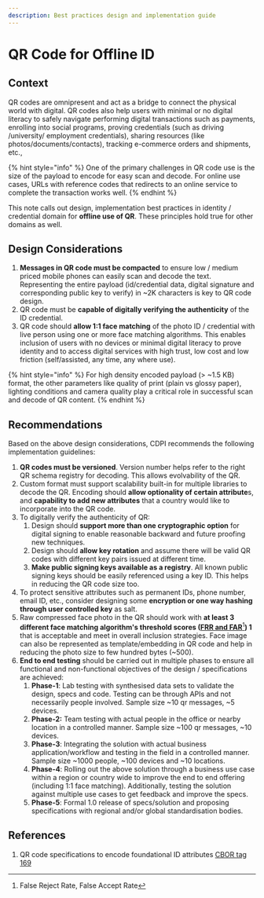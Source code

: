 ```yaml
---
description: Best practices design and implementation guide
---
```


# QR Code for Offline ID

## Context

QR codes are omnipresent and act as a bridge to connect the physical world with digital. QR codes also help users with minimal or no digital literacy to safely navigate performing digital transactions such as payments, enrolling into social programs, proving credentials (such as driving /university/ employment credentials), sharing resources (like photos/documents/contacts), tracking e-commerce orders and shipments, etc.,

{% hint style="info" %}
One of the primary challenges in QR code use is the size of the payload to encode for easy scan and decode. For online use cases, URLs with reference codes that redirects to an online service to complete the transaction works well.
{% endhint %}

This note calls out design, implementation best practices in identity / credential domain for **offline use of QR**. These principles hold true for other domains as well.

## Design Considerations

1. **Messages in QR code must be compacted** to ensure low / medium priced mobile phones can easily scan and decode the text. Representing the entire payload (id/credential data, digital signature and corresponding public key to verify) in \~2K characters is key to QR code design.&#x20;
2. QR code must be **capable of digitally verifying the authenticity** of the ID credential.
3. QR code should **allow 1:1 face matching** of the photo ID / credential with live person using one or more face matching algorithms. This enables inclusion of  users with no devices or minimal digital literacy to prove identity and to access digital services with high trust, low cost and low friction (self/assisted, any time, any where use).&#x20;

{% hint style="info" %}
For high density encoded payload (> \~1.5 KB) format, the other parameters like quality of print (plain vs glossy paper), lighting conditions and camera quality play a critical role in successful scan and decode of QR content.&#x20;
{% endhint %}

## Recommendations

Based on the above design considerations, CDPI recommends the following implementation guidelines:

1. **QR codes must be versioned**. Version number helps refer to the right QR schema registry for decoding. This allows evolvability of the QR.
2. Custom format must support scalability built-in for multiple libraries to decode the QR. Encoding should **allow optionality of certain attribute**s, and **capability to add new attributes** that a country would like to incorporate into the QR code.&#x20;
3. To digitally verify the authenticity of QR:
   1. Design should **support more than one cryptographic option** for digital signing to enable reasonable backward and future proofing new techniques.
   2. Design should **allow key rotation** and assume there will be valid QR codes with different key pairs issued at different time.
   3. **Make public signing keys available as a registry**. All known public signing keys should be easily referenced using a key ID. This helps in reducing the QR code size too.
4. To protect sensitive attributes such as permanent IDs, phone number, email ID, etc., consider designing some **encryption or one way hashing through user controlled key** as salt.
5. Raw compressed face photo in the QR should work with **at least 3 different face matching algorithm's threshold scores (**[**FRR and FAR**](#user-content-fn-1)[^1]**) 1** that is acceptable and meet in overall inclusion strategies. Face image can also be represented as template/embedding in QR code and help in reducing the photo size to few hundred bytes (\~500).
6. **End to end testing** should be carried out in multiple phases to ensure all functional and non-functional objectives of the design / specifications are achieved:&#x20;
   1. **Phase-1**: Lab testing with synthesised data sets to validate the design, specs and code. Testing can be through APIs and not necessarily people involved. Sample size \~10 qr messages, \~5 devices.
   2. **Phase-2:** Team testing with actual people in the office or nearby location in a controlled manner. Sample size \~100 qr messages, \~10 devices.
   3. **Phase-3**: Integrating the solution with actual business application/workflow and testing in the field in a controlled manner. Sample size \~1000 people, \~100 devices and \~10 locations.
   4. **Phase-4**: Rolling out the above solution through a business use case within a region or country wide to improve the end to end offering (including 1:1 face matching). Additionally, testing the solution against multiple use cases to get feedback and improve the specs.
   5. **Phase-5**: Formal 1.0 release of specs/solution and proposing specifications with  regional and/or global standardisation bodies.

## References

1. QR code specifications to encode foundational ID attributes [CBOR tag 169](https://docs.mosip.io/1.2.0/overview/standards-and-specifications/169-qr-code-specification)&#x20;

[^1]: False Reject Rate, False Accept Rate
